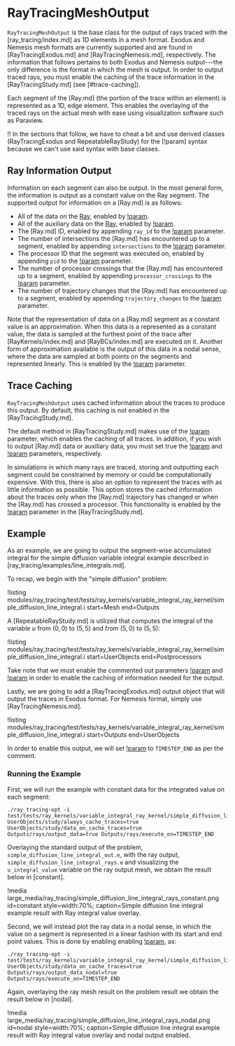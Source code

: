 # RayTracingMeshOutput

`RayTracingMeshOutput` is the base class for the output of rays traced with the [ray_tracing/index.md] as 1D elements in a mesh format. Exodus and Nemesis mesh formats are currently supported and are found in [RayTracingExodus.md] and [RayTracingNemesis.md], respectively. The information that follows pertains to both Exodus and Nemesis output---the only difference is the format in which the mesh is output. In order to output traced rays, you must enable the caching of the trace information in the [RayTracingStudy.md] (see [#trace-caching]).

Each segment of the [Ray.md] (the portion of the trace within an element) is represented as a 1D, edge element. This enables the overlaying of the traced rays on the actual mesh with ease using visualization software such as Paraview.

!! In the sections that follow, we have to cheat a bit and use derived classes (RayTracingExodus and RepeatableRayStudy) for the [!param] syntax because we can't use said syntax with base classes.

## Ray Information Output

Information on each segment can also be output. In the most general form, the information is output as a constant value on the Ray segment. The supported output for information on a [Ray.md] is as follows:

- All of the data on the [Ray](Ray.md), enabled by [!param](/Outputs/RayTracingExodus/output_data).
- All of the auxiliary data on the [Ray](Ray.md), enabled by [!param](/Outputs/RayTracingExodus/output_aux_data).
- The [Ray.md] ID, enabled by appending `ray_id` to the [!param](/Outputs/RayTracingExodus/output_properties) parameter.
- The number of intersections the [Ray.md] has encountered up to a segment, enabled by appending `intersections` to the [!param](/Outputs/RayTracingExodus/output_properties) parameter.
- The processor ID that the segment was executed on, enabled by appending `pid` to the [!param](/Outputs/RayTracingExodus/output_properties) parameter.
- The number of processor crossings that the [Ray.md] has encountered up to a segment, enabled by appending `processor_crossings` to the [!param](/Outputs/RayTracingExodus/output_properties) parameter.
- The number of trajectory changes that the [Ray.md] has encountered up to a segment, enabled by appending `trajectory_changes` to the [!param](/Outputs/RayTracingExodus/output_properties) parameter.

Note that the representation of data on a [Ray.md] segment as a constant value is an approximation. When this data is a represented as a constant value, the data is sampled at the furthest point of the trace after [RayKernels/index.md] and [RayBCs/index.md] are executed on it. Another form of approximation available is the output of this data in a nodal sense, where the data are sampled at both points on the segments and represented linearly. This is enabled by the
[!param](/Outputs/RayTracingExodus/output_data_nodal) parameter.

## Trace Caching

`RayTracingMeshOutput` uses cached information about the traces to produce this output. By default, this caching is not enabled in the [RayTracingStudy.md].

The default method in [RayTracingStudy.md] makes use of the [!param](/UserObjects/RepeatableRayStudy/always_cache_traces) parameter, which enables the caching of all traces. In addition, if you wish to output [Ray.md] data or auxiliary data, you must set true the [!param](/UserObjects/RepeatableRayStudy/data_on_cache_traces) and [!param](/UserObjects/RepeatableRayStudy/aux_data_on_cache_traces) parameters, respectively.

In simulations in which many rays are traced, storing and outputting each segment could be constrained by memory or could be computationally expensive. With this, there is also an option to represent the traces with as little information as possible. This option stores the cached information about the traces only when the [Ray.md] trajectory has changed or when the [Ray.md] has crossed a processor. This functionality is enabled by the [!param](/UserObjects/RepeatableRayStudy/segments_on_cache_traces) parameter in the [RayTracingStudy.md].

## Example

As an example, we are going to output the segment-wise accumulated integral for the simple diffusion variable integral example described in [ray_tracing/examples/line_integrals.md].

To recap, we begin with the "simple diffusion" problem:

!listing modules/ray_tracing/test/tests/ray_kernels/variable_integral_ray_kernel/simple_diffusion_line_integral.i start=Mesh end=Outputs

A [RepeatableRayStudy.md] is utilized that computes the integral of the variable $u$ from $(0, 0)$ to $(5, 5)$ and from $(5, 0)$ to $(5, 5)$:

!listing modules/ray_tracing/test/tests/ray_kernels/variable_integral_ray_kernel/simple_diffusion_line_integral.i start=UserObjects end=Postprocessors

Take note that we must enable the commented out parameters [!param](/UserObjects/RepeatableRayStudy/always_cache_traces) and [!param](/UserObjects/RepeatableRayStudy/data_on_cache_traces) in order to enable the caching of information needed for the output.

Lastly, we are going to add a [RayTracingExodus.md] output object that will output the traces in Exodus format. For Nemesis format, simply use [RayTracingNemesis.md].

!listing modules/ray_tracing/test/tests/ray_kernels/variable_integral_ray_kernel/simple_diffusion_line_integral.i start=Outputs end=UserObjects

In order to enable this output, we will set [!param](/UserObjects/RepeatableRayStudy/execute_on) to `TIMESTEP_END` as per the comment.

### Running the Example

First, we will run the example with constant data for the integrated value on each segment:

```
./ray_tracing-opt -i test/tests/ray_kernels/variable_integral_ray_kernel/simple_diffusion_line_integral.i UserObjects/study/always_cache_traces=true UserObjects/study/data_on_cache_traces=true Outputs/rays/output_data=true Outputs/rays/execute_on=TIMESTEP_END
```

Overlaying the standard output of the problem, `simple_diffusion_line_integral_out.e`, with the ray output, `simple_diffusion_line_integral_rays.e` and visualizing the `u_integral_value` variable on the ray output mesh, we obtain the result below in [constant].

!media large_media/ray_tracing/simple_diffusion_line_integral_rays_constant.png id=constant style=width:70%; caption=Simple diffusion line integral example result with Ray integral value overlay.

Second, we will instead plot the ray data in a nodal sense, in which the value on a segment is represented in a linear fashion with its start and end point values. This is done by enabling enabling [!param](/Outputs/RayTracingExodus/output_data_nodal), as:

```
./ray_tracing-opt -i test/tests/ray_kernels/variable_integral_ray_kernel/simple_diffusion_line_integral.iUserObjects/study/always_cache_traces=true UserObjects/study/data_on_cache_traces=true Outputs/rays/output_data_nodal=true Outputs/rays/execute_on=TIMESTEP_END
```

Again, overlaying the ray mesh result on the problem result we obtain the result below in [nodal].

!media large_media/ray_tracing/simple_diffusion_line_integral_rays_nodal.png id=nodal style=width:70%; caption=Simple diffusion line integral example result with Ray integral value overlay and nodal output enabled.
